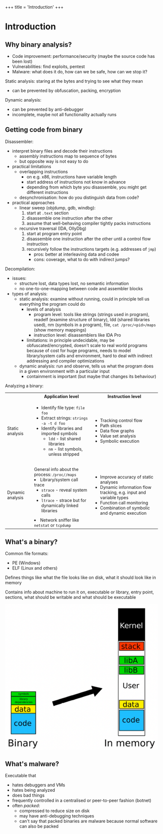+++
title = 'Introduction'
+++

# Introduction
## Why binary analysis?
- Code improvement: performance/security (maybe the source code has been lost)
- Vulnerabilities: find exploits, pentest
- Malware: what does it do, how can we be safe, how can we stop it?

Static analysis: staring at the bytes and trying to see what they mean
- can be prevented by obfuscation, packing, encryption

Dynamic analysis:
- can be prevented by anti-debugger
- incomplete, maybe not all functionality actually runs

## Getting code from binary
Disassembler:
- interpret binary files and decode their instructions
    - assembly instructions map to sequence of bytes
    - but opposite way is not easy to do
- practical limitations
    - overlapping instructions
        - on e.g. x86, instructions have variable length
        - start address of instructions not know in advance
        - depending from which byte you disassemble, you might get different instructions
    - desynchronisation: how do you distinguish data from code?
- practical approaches
    - linear sweep (objdump, gdb, windbg):
        1. start at `.text` section
        2. disassemble one instruction after the other
        3. assume that well-behaving compiler tightly packs instructions
    - recursive traversal (IDA, OllyDbg)
        1. start at program entry point
        2. disassemble one instruction after the other until a control flow instruction
        3. recursively follow the instructions targets (e.g. addresses of `jmp`)
            - pros: better at interleaving data and codee
            - cons: coverage, what to do with indirect jumps?

Decompilation:
- issues:
    - structure lost, data types lost, no semantic information
    - no one-to-one-mapping between code and assembler blocks
- types of analysis:
    - static analysis: examine without running, could in principle tell us everything the program could do
        - levels of analysis
            - program level: tools like strings (strings used in program), readelf (examine structure of binary), ldd (shared libraries used), nm (symbols in a program), file, `cat /proc/<pid>/maps` (show memory mappings)
            - instruction level: disassemblers like IDA Pro
        - limitations: in principle undecidable, may be obfuscated/encrypted, doesn't scale to real world programs because of cost for huge programs, needs to model library/system calls and environment, hard to deal with indirect addressing and compiler optimizations
    - dynamic analysis: run and observe, tells us what the program does in a given environment with a particular input
        - containment is important (but maybe that changes its behaviour)

Analyzing a binary:

<table>
    <tr>
        <th></th>
        <th>Application level</th>
        <th>Instruction level</th>
    </tr>
    <tr>
        <td>Static analysis</td>
        <td>
        <ul>
        <li>Identify file type: <code>file foo</code></li>
        <li>Extract strings: <code>strings -a -t d foo</code></li>
        <li>Identify libraries and imported symbols
            <ul>
                <li><code>ldd</code> - list shared libraries</li>
                <li><code>nm</code> - list symbols, unless stripped</li>
            </ul>
        </li>
        </ul>
        </td>
        <td>
        <ul>
            <li>Tracking control flow</li>
            <li>Path slices</li>
            <li>Data flow graphs</li>
            <li>Value set analysis</li>
            <li>Symbolic execution</li>
        </ul>
        </td>
    </tr>
    <tr>
        <td>Dynamic analysis</td>
        <td>
        <ul>
        </ul
        <li>General info about the process: <code>/proc/<pid>/maps</code></li>
        <li>Library/system call trace
        <ul>
        <li><code>strace</code> - reveal system calls</li>
        <li><code>ltrace</code> - strace but for dynamically linked libraries</li>
        </ul></li>
        <li>Network sniffer like <code>netstat</code> or <code>tcpdump</code></li>
        </td>
        <td>
        <ul>
            <li>Improve accuracy of static analyses</li>
            <li>Dynamic information flow tracking, e.g. input and variable types</li>
            <li>Function call monitoring</li>
            <li>Combination of symbolic and dynamic execution</li>
        </ul>
        </td>
    </tr>
</table>

## What's a binary?
Common file formats:
- PE (Windows)
- ELF (Linux and others)

Defines things like what the file looks like on disk, what it should look like in memory

Contains info about machine to run it on, executable or library, entry point, sections, what should be writable and what should be executable

![Binary format](binary-format.png)

## What's malware?
Executable that
- hates debuggers and VMs
- hates being analyzed
- does bad things
- frequently controlled in a centralised or peer-to-peer fashion (botnet)
- often *packed*:
    - compressed to reduce size on disk
    - may have anti-debugging techniques
    - can't say that packed binaries are malware because normal software can also be packed
